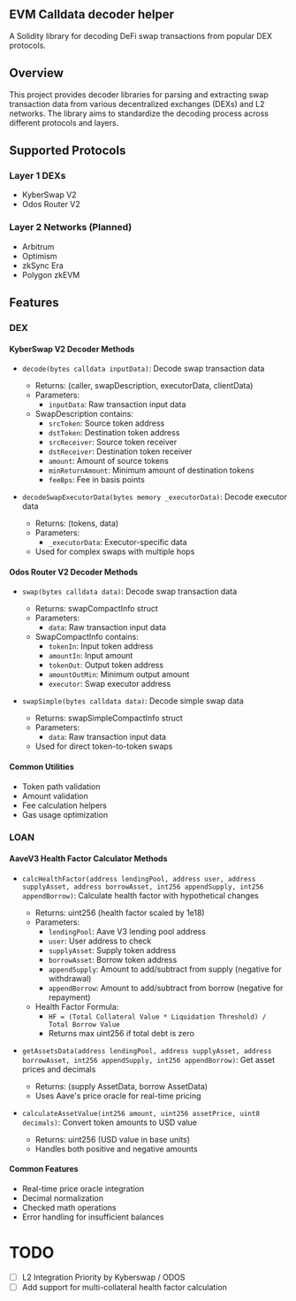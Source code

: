 ## EVM Calldata decoder helper
A Solidity library for decoding DeFi swap transactions from popular DEX protocols.

## Overview

This project provides decoder libraries for parsing and extracting swap transaction data from various decentralized exchanges (DEXs) and L2 networks. The library aims to standardize the decoding process across different protocols and layers.

## Supported Protocols

### Layer 1 DEXs
- KyberSwap V2
- Odos Router V2

### Layer 2 Networks (Planned)
- Arbitrum
- Optimism
- zkSync Era
- Polygon zkEVM

## Features

### DEX
  #### KyberSwap V2 Decoder Methods
  - `decode(bytes calldata inputData)`: Decode swap transaction data
    - Returns: (caller, swapDescription, executorData, clientData)
    - Parameters:
      - `inputData`: Raw transaction input data
    - SwapDescription contains:
      - `srcToken`: Source token address
      - `dstToken`: Destination token address
      - `srcReceiver`: Source token receiver
      - `dstReceiver`: Destination token receiver
      - `amount`: Amount of source tokens
      - `minReturnAmount`: Minimum amount of destination tokens
      - `feeBps`: Fee in basis points
      
  - `decodeSwapExecutorData(bytes memory _executorData)`: Decode executor data
    - Returns: (tokens, data)
    - Parameters:
      - `_executorData`: Executor-specific data
    - Used for complex swaps with multiple hops

  #### Odos Router V2 Decoder Methods
  - `swap(bytes calldata data)`: Decode swap transaction data
    - Returns: swapCompactInfo struct
    - Parameters:
      - `data`: Raw transaction input data
    - SwapCompactInfo contains:
      - `tokenIn`: Input token address
      - `amountIn`: Input amount
      - `tokenOut`: Output token address
      - `amountOutMin`: Minimum output amount
      - `executor`: Swap executor address
      
  - `swapSimple(bytes calldata data)`: Decode simple swap data
    - Returns: swapSimpleCompactInfo struct
    - Parameters:
      - `data`: Raw transaction input data
    - Used for direct token-to-token swaps

  #### Common Utilities
  - Token path validation
  - Amount validation
  - Fee calculation helpers
  - Gas usage optimization


### LOAN
  #### AaveV3 Health Factor Calculator Methods
  - `calcHealthFactor(address lendingPool, address user, address supplyAsset, address borrowAsset, int256 appendSupply, int256 appendBorrow)`: Calculate health factor with hypothetical changes
    - Returns: uint256 (health factor scaled by 1e18)
    - Parameters:
      - `lendingPool`: Aave V3 lending pool address
      - `user`: User address to check
      - `supplyAsset`: Supply token address
      - `borrowAsset`: Borrow token address
      - `appendSupply`: Amount to add/subtract from supply (negative for withdrawal)
      - `appendBorrow`: Amount to add/subtract from borrow (negative for repayment)
    - Health Factor Formula:
      - `HF = (Total Collateral Value * Liquidation Threshold) / Total Borrow Value`
      - Returns max uint256 if total debt is zero

  - `getAssetsData(address lendingPool, address supplyAsset, address borrowAsset, int256 appendSupply, int256 appendBorrow)`: Get asset prices and decimals
    - Returns: (supply AssetData, borrow AssetData)
    - Uses Aave's price oracle for real-time pricing

  - `calculateAssetValue(int256 amount, uint256 assetPrice, uint8 decimals)`: Convert token amounts to USD value
    - Returns: uint256 (USD value in base units)
    - Handles both positive and negative amounts

  #### Common Features
  - Real-time price oracle integration
  - Decimal normalization
  - Checked math operations
  - Error handling for insufficient balances

# TODO

- [ ] L2 Integration Priority by Kyberswap / ODOS
- [ ] Add support for multi-collateral health factor calculation
